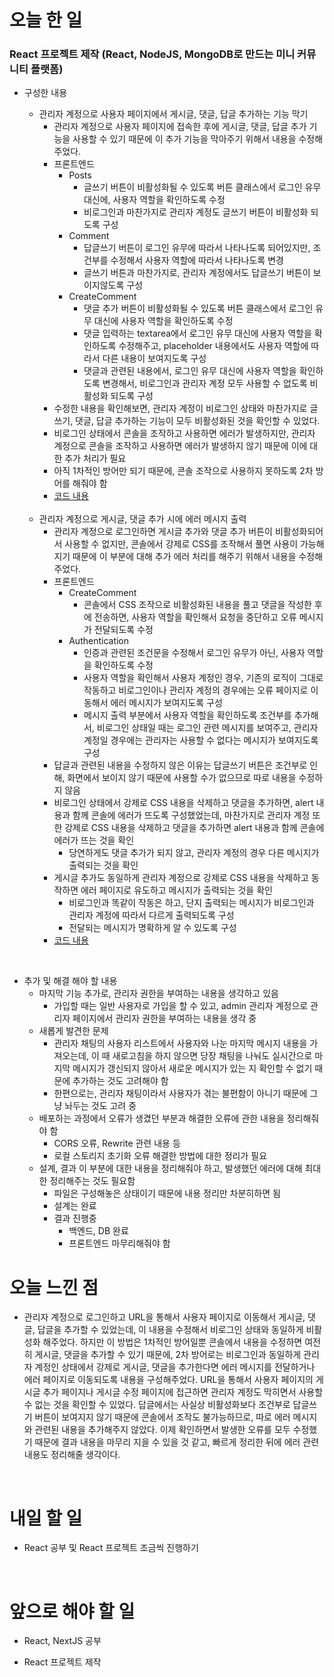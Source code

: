# 오늘 한 일

### React 프로젝트 제작 (React, NodeJS, MongoDB로 만드는 미니 커뮤니티 플랫폼)

- 구성한 내용

  - 관리자 계정으로 사용자 페이지에서 게시글, 댓글, 답글 추가하는 기능 막기
    - 관리자 계정으로 사용자 페이지에 접속한 후에 게시글, 댓글, 답글 추가 기능을 사용할 수 있기 때문에 이 추가 기능을 막아주기 위해서 내용을 수정해주었다.
    - 프론트엔드
      - Posts
        - 글쓰기 버튼이 비활성화될 수 있도록 버튼 클래스에서 로그인 유무 대신에, 사용자 역할을 확인하도록 수정
        - 비로그인과 마찬가지로 관리자 계정도 글쓰기 버튼이 비활성화 되도록 구성
      - Comment
        - 답글쓰기 버튼이 로그인 유무에 따라서 나타나도록 되어있지만, 조건부를 수정해서 사용자 역할에 따라서 나타나도록 변경
        - 글쓰기 버튼과 마찬가지로, 관리자 계정에서도 답글쓰기 버튼이 보이지않도록 구성
      - CreateComment
        - 댓글 추가 버튼이 비활성화될 수 있도록 버튼 클래스에서 로그인 유무 대신에 사용자 역할을 확인하도록 수정
        - 댓글 입력하는 textarea에서 로그인 유무 대신에 사용자 역할을 확인하도록 수정해주고, placeholder 내용에서도 사용자 역할에 따라서 다른 내용이 보여지도록 구성
        - 댓글과 관련된 내용에서, 로그인 유무 대신에 사용자 역할을 확인하도록 변경해서, 비로그인과 관리자 계정 모두 사용할 수 없도록 비활성화 되도록 구성
    - 수정한 내용을 확인해보면, 관리자 계정이 비로그인 상태와 마찬가지로 글쓰기, 댓글, 답글 추가하는 기능이 모두 비활성화된 것을 확인할 수 있었다.
    - 비로그인 상태에서 콘솔을 조작하고 사용하면 에러가 발생하지만, 관리자 계정으로 콘솔을 조작하고 사용하면 에러가 발생하지 않기 때문에 이에 대한 추가 처리가 필요
    - 아직 1차적인 방어만 되기 때문에, 콘솔 조작으로 사용하지 못하도록 2차 방어를 해줘야 함
    - [코드 내용](https://github.com/jeongsangtae/mini-community-platform/commit/ef1100c87a3eba616fb3e1478013834cf4fbe731)

  <br />

  - 관리자 계정으로 게시글, 댓글 추가 시에 에러 메시지 출력
    - 관리자 계정으로 로그인하면 게시글 추가와 댓글 추가 버튼이 비활성화되어서 사용할 수 없지만, 콘솔에서 강제로 CSS를 조작해서 풀면 사용이 가능해지기 때문에 이 부분에 대해 추가 에러 처리를 해주기 위해서 내용을 수정해주었다.
    - 프론트엔드
      - CreateComment
        - 콘솔에서 CSS 조작으로 비활성화된 내용을 풀고 댓글을 작성한 후에 전송하면, 사용자 역할을 확인해서 요청을 중단하고 오류 메시지가 전달되도록 수정
      - Authentication
        - 인증과 관련된 조건문을 수정해서 로그인 유무가 아닌, 사용자 역할을 확인하도록 수정
        - 사용자 역할을 확인해서 사용자 계정인 경우, 기존의 로직이 그대로 작동하고 비로그인이나 관리자 계정의 경우에는 오류 페이지로 이동해서 에러 메시지가 보여지도록 구성
        - 메시지 출력 부분에서 사용자 역할을 확인하도록 조건부를 추가해서, 비로그인 상태일 때는 로그인 관련 메시지를 보여주고, 관리자 계정일 경우에는 관리자는 사용할 수 없다는 메시지가 보여지도록 구성
    - 답글과 관련된 내용을 수정하지 않은 이유는 답글쓰기 버튼은 조건부로 인해, 화면에서 보이지 않기 때문에 사용할 수가 없으므로 따로 내용을 수정하지 않음
    - 비로그인 상태에서 강제로 CSS 내용을 삭제하고 댓글을 추가하면, alert 내용과 함께 콘솔에 에러가 뜨도록 구성했었는데, 마찬가지로 관리자 계정 또한 강제로 CSS 내용을 삭제하고 댓글을 추가하면 alert 내용과 함께 콘솔에 에러가 뜨는 것을 확인
      - 당연하게도 댓글 추가가 되지 않고, 관리자 계정의 경우 다른 메시지가 출력되는 것을 확인
    - 게시글 추가도 동일하게 관리자 계정으로 강제로 CSS 내용을 삭제하고 동작하면 에러 페이지로 유도하고 메시지가 출력되는 것을 확인
      - 비로그인과 똑같이 작동은 하고, 단지 출력되는 메시지가 비로그인과 관리자 계정에 따라서 다르게 출력되도록 구성
      - 전달되는 메시지가 명확하게 알 수 있도록 구성
    - [코드 내용](https://github.com/jeongsangtae/mini-community-platform/commit/00bcb346bb0ab451dba961d0a9276649b25b4b83)

<br />

- 추가 및 해결 해야 할 내용
  - 마지막 기능 추가로, 관리자 권한을 부여하는 내용을 생각하고 있음
    - 가입할 때는 일반 사용자로 가입을 할 수 있고, admin 관리자 계정으로 관리자 페이지에서 관리자 권한을 부여하는 내용을 생각 중
  - 새롭게 발견한 문제
    - 관리자 채팅의 사용자 리스트에서 사용자와 나눈 마지막 메시지 내용을 가져오는데, 이 때 새로고침을 하지 않으면 당장 채팅을 나눠도 실시간으로 마지막 메시지가 갱신되지 않아서 새로운 메시지가 있는 지 확인할 수 없기 때문에 추가하는 것도 고려해야 함
    - 한편으로는, 관리자 채팅이라서 사용자가 겪는 불편함이 아니기 때문에 그냥 놔두는 것도 고려 중
  - 배포하는 과정에서 오류가 생겼던 부분과 해결한 오류에 관한 내용을 정리해줘야 함
    - CORS 오류, Rewrite 관련 내용 등
    - 로컬 스토리지 초기화 오류 해결한 방법에 대한 정리가 필요
  - 설계, 결과 이 부분에 대한 내용을 정리해줘야 하고, 발생했던 에러에 대해 최대한 정리해주는 것도 필요함
    - 파일은 구성해놓은 상태이기 때문에 내용 정리만 차분히하면 됨
    - 설계는 완료
    - 결과 진행중
      - 백엔드, DB 완료
      - 프론트엔드 마무리해줘야 함

# 오늘 느낀 점

- 관리자 계정으로 로그인하고 URL을 통해서 사용자 페이지로 이동해서 게시글, 댓글, 답글을 추가할 수 있었는데, 이 내용을 수정해서 비로그인 상태와 동일하게 비활성화 해주었다. 하지만 이 방법은 1차적인 방어일뿐 콘솔에서 내용을 수정하면 여전히 게시글, 댓글을 추가할 수 있기 때문에, 2차 방어로는 비로그인과 동일하게 관리자 계정인 상태에서 강제로 게시글, 댓글을 추가한다면 에러 메시지를 전달하거나 에러 페이지로 이동되도록 내용을 구성해주었다. URL을 통해서 사용자 페이지의 게시글 추가 페이지나 게시글 수정 페이지에 접근하면 관리자 계정도 막히면서 사용할 수 없는 것을 확인할 수 있었다. 답글에서는 사실상 비활성화보다 조건부로 답글쓰기 버튼이 보여지지 않기 때문에 콘솔에서 조작도 불가능하므로, 따로 에러 메시지와 관련된 내용을 추가해주지 않았다. 이제 확인하면서 발생한 오류를 모두 수정했기 때문에 결과 내용을 마무리 지을 수 있을 것 같고, 빠르게 정리한 뒤에 에러 관련 내용도 정리해줄 생각이다.

<br />

# 내일 할 일

- React 공부 및 React 프로젝트 조금씩 진행하기

<br />

# 앞으로 해야 할 일

- React, NextJS 공부

- React 프로젝트 제작

